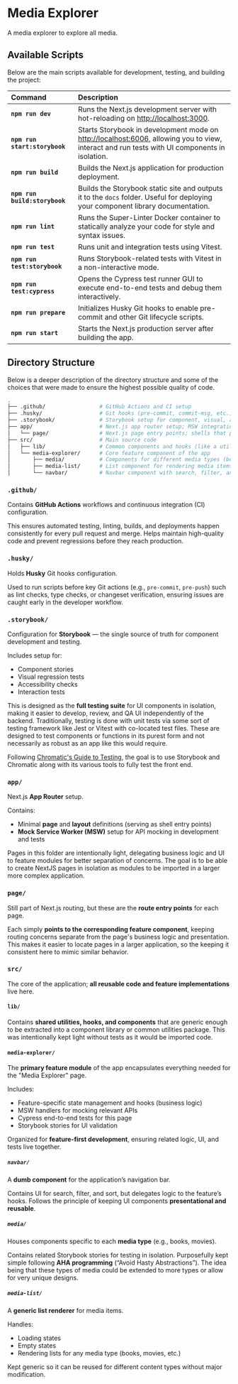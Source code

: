 # Media Explorer

A media explorer to explore all media.

## Available Scripts

Below are the main scripts available for development, testing, and building the project:

| Command                       | Description                                                                                                                                    |
| :---------------------------- | :--------------------------------------------------------------------------------------------------------------------------------------------- |
| **`npm run dev`**             | Runs the Next.js development server with hot-reloading on <http://localhost:3000>.                                                             |
| **`npm run start:storybook`** | Starts Storybook in development mode on <http://localhost:6006>, allowing you to view, interact and run tests with UI components in isolation. |
| **`npm run build`**           | Builds the Next.js application for production deployment.                                                                                      |
| **`npm run build:storybook`** | Builds the Storybook static site and outputs it to the `docs` folder. Useful for deploying your component library documentation.               |
| **`npm run lint`**            | Runs the Super-Linter Docker container to statically analyze your code for style and syntax issues.                                            |
| **`npm run test`**            | Runs unit and integration tests using Vitest.                                                                                                  |
| **`npm run test:storybook`**  | Runs Storybook-related tests with Vitest in a non-interactive mode.                                                                            |
| **`npm run test:cypress`**    | Opens the Cypress test runner GUI to execute end-to-end tests and debug them interactively.                                                    |
| **`npm run prepare`**         | Initializes Husky Git hooks to enable pre-commit and other Git lifecycle scripts.                                                              |
| **`npm run start`**           | Starts the Next.js production server after building the app.                                                                                   |

## Directory Structure

Below is a deeper description of the directory structure and some of the choices that were made to ensure the highest possible quality of code.

```bash
.
├── .github/                 # GitHub Actions and CI setup
├── .husky/                  # Git hooks (pre-commit, commit-msg, etc.)
├── .storybook/              # Storybook setup for component, visual, and other tests
├── app/                     # Next.js app router setup; MSW integration; layout/page shells
│   └── page/                # Next.js page entry points; shells that point to components
├── src/                     # Main source code
│   ├── lib/                 # Common components and hooks (like a utility or component library)
│   └── media-explorer/      # Core feature component of the app
│       ├── media/           # Components for different media types (books, movies) with stories
│       ├── media-list/      # List component for rendering media items; handles loading/empty states
│       └── navbar/          # Navbar component with search, filter, and sort UI
```

### `.github/`

Contains **GitHub Actions** workflows and continuous integration (CI) configuration.

This ensures automated testing, linting, builds, and deployments happen consistently for every pull request and merge. Helps maintain high-quality code and prevent regressions before they reach production.

### `.husky/`

Holds **Husky** Git hooks configuration.

Used to run scripts before key Git actions (e.g., `pre-commit`, `pre-push`) such as lint checks, type checks, or changeset verification, ensuring issues are caught early in the developer workflow.

### `.storybook/`

Configuration for **Storybook** — the single source of truth for component development and testing.

Includes setup for:

- Component stories
- Visual regression tests
- Accessibility checks
- Interaction tests

This is designed as the **full testing suite** for UI components in isolation, making it easier to develop, review, and QA UI independently of the backend. Traditionally, testing is done with unit tests via some sort of testing framework like Jest or Vitest with co-located test files. These are designed to test components or functions in its purest form and not necessarily as robust as an app like this would require.

Following [Chromatic's Guide to Testing](https://www.chromatic.com/frontend-testing-guide#unit), the goal is to use Storybook and Chromatic along with its various tools to fully test the front end.

### `app/`

Next.js **App Router** setup.

Contains:

- Minimal **page** and **layout** definitions (serving as shell entry points)
- **Mock Service Worker (MSW)** setup for API mocking in development and tests

Pages in this folder are intentionally light, delegating business logic and UI to feature modules for better separation of concerns. The goal is to be able to create NextJS pages in isolation as modules to be imported in a larger more complex application.

### `page/`

Still part of Next.js routing, but these are the **route entry points** for each page.

Each simply **points to the corresponding feature component**, keeping routing concerns separate from the page's business logic and presentation. This makes it easier to locate pages in a larger application, so the keeping it consistent here to mimic similar behavior.

### `src/`

The core of the application; **all reusable code and feature implementations** live here.

#### `lib/`

Contains **shared utilities, hooks, and components** that are generic enough to be extracted into a component library or common utilities package. This was intentionally kept light without tests as it would be imported code.

#### `media-explorer/`

The **primary feature module** of the app encapsulates everything needed for the "Media Explorer" page.

Includes:

- Feature-specific state management and hooks (business logic)
- MSW handlers for mocking relevant APIs
- Cypress end-to-end tests for this page
- Storybook stories for UI validation

Organized for **feature-first development**, ensuring related logic, UI, and tests live together.

##### `navbar/`

A **dumb component** for the application’s navigation bar.

Contains UI for search, filter, and sort, but delegates logic to the feature’s hooks. Follows the principle of keeping UI components **presentational and reusable**.

##### `media/`

Houses components specific to each **media type** (e.g., books, movies).

Contains related Storybook stories for testing in isolation. Purposefully kept simple following **AHA programming** (“Avoid Hasty Abstractions”). The idea being that these types of media could be extended to more types or allow for very unique designs.

##### `media-list/`

A **generic list renderer** for media items.

Handles:

- Loading states
- Empty states
- Rendering lists for any media type (books, movies, etc.)

Kept generic so it can be reused for different content types without major modification.
